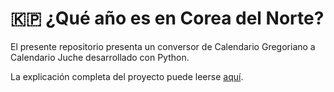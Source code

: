 # 🇰🇵 ¿Qué año es en Corea del Norte?
El presente repositorio presenta un conversor de Calendario Gregoriano a Calendario Juche desarrollado con Python.

La explicación completa del proyecto puede leerse <a href="https://medium.com/condolasa/qu%C3%A9-a%C3%B1o-es-en-corea-del-norte-fcb861c42301" target="_blank">aqu&iacute;</a>.
